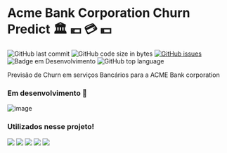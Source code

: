 # Acme Bank Corporation Churn Predict :classical_building: :euro: :credit_card: :dollar:
![GitHub last commit](https://img.shields.io/github/last-commit/MEziliano/regressao-internacao_SUS?style=for-the-badge)
![GitHub code size in bytes](https://img.shields.io/github/languages/code-size/MEziliano/regressao-internacao_SUS?style=for-the-badge)
[![GitHub issues](https://img.shields.io/github/issues/MEziliano/regressao-internacao_SUS?style=for-the-badge)](https://github.com/MEziliano/regressao-internacao_SUS/issues)
![Badge em Desenvolvimento](http://img.shields.io/static/v1?label=STATUS&message=EM%20DESENVOLVIMENTO&color=GREEN&style=for-the-badge)
![GitHub top language](https://img.shields.io/github/languages/top/MEziliano/regressao-internacao_SUS?style=for-the-badge) </br>

Previsão de Churn em serviços Bancários para a ACME Bank corporation

### Em desenvolvimento :construction:
 
![image](https://user-images.githubusercontent.com/77080184/148253168-e4e8dbd2-0ab5-43ee-b4c4-46f1064b340a.png)




<h3> Utilizados nesse projeto! </h3>


<img src="https://img.shields.io/badge/Python-FFD43B?style=for-the-badge&logo=python&logoColor=darkgreen" target="_blank"> </a>
<ahref><img src="https://img.shields.io/badge/Jupyter-F37626.svg?&style=for-the-badge&logo=Jupyter&logoColor=white" target="_blank">
<img src="https://img.shields.io/badge/Pandas-2C2D72?style=for-the-badge&logo=pandas&logoColor=white" target="_blank">
<img src="https://img.shields.io/badge/Numpy-777BB4?style=for-the-badge&logo=numpy&logoColor=white" target="_blank">
<img src="https://img.shields.io/badge/scikit_learn-F7931E?style=for-the-badge&logo=scikit-learn&logoColor=white" target="_blank"> 
